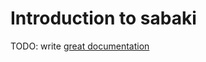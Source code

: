 # Introduction to sabaki

TODO: write [great documentation](http://jacobian.org/writing/what-to-write/)
